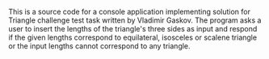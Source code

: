 This is a source code for a console application implementing solution
for Triangle challenge test task written by Vladimir Gaskov. 
The program asks a user to insert the lengths of the triangle's 
three sides as input and respond if the given lengths correspond to
equilateral, isosceles or scalene triangle or the input lengths cannot
correspond to any triangle.